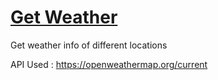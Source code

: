 # <a href="https://bit.ly/3FFToCt" >Get Weather</a>
Get weather info of different locations

API Used : https://openweathermap.org/current
